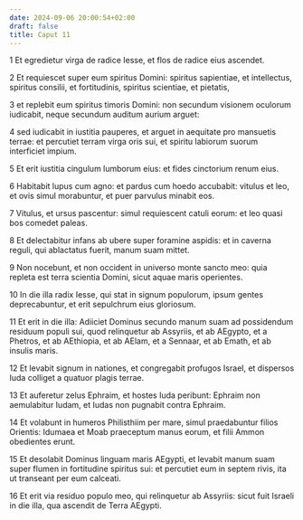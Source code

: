 ```yaml
---
date: 2024-09-06 20:00:54+02:00
draft: false
title: Caput 11
---
```





1 Et egredietur virga de radice Iesse, et flos de radice eius ascendet.

2 Et requiescet super eum spiritus Domini: spiritus sapientiae, et intellectus, spiritus consilii, et fortitudinis, spiritus scientiae, et pietatis,

3 et replebit eum spiritus timoris Domini: non secundum visionem oculorum iudicabit, neque secundum auditum aurium arguet:

4 sed iudicabit in iustitia pauperes, et arguet in aequitate pro mansuetis terrae: et percutiet terram virga oris sui, et spiritu labiorum suorum interficiet impium.

5 Et erit iustitia cingulum lumborum eius: et fides cinctorium renum eius.

6 Habitabit lupus cum agno: et pardus cum hoedo accubabit: vitulus et leo, et ovis simul morabuntur, et puer parvulus minabit eos.

7 Vitulus, et ursus pascentur: simul requiescent catuli eorum: et leo quasi bos comedet paleas.

8 Et delectabitur infans ab ubere super foramine aspidis: et in caverna reguli, qui ablactatus fuerit, manum suam mittet.

9 Non nocebunt, et non occident in universo monte sancto meo: quia repleta est terra scientia Domini, sicut aquae maris operientes.

10 In die illa radix Iesse, qui stat in signum populorum, ipsum gentes deprecabuntur, et erit sepulchrum eius gloriosum.

11 Et erit in die illa: Adiiciet Dominus secundo manum suam ad possidendum residuum populi sui, quod relinquetur ab Assyriis, et ab AEgypto, et a Phetros, et ab AEthiopia, et ab AElam, et a Sennaar, et ab Emath, et ab insulis maris.

12 Et levabit signum in nationes, et congregabit profugos Israel, et dispersos Iuda colliget a quatuor plagis terrae.

13 Et auferetur zelus Ephraim, et hostes Iuda peribunt: Ephraim non aemulabitur Iudam, et Iudas non pugnabit contra Ephraim.

14 Et volabunt in humeros Philisthiim per mare, simul praedabuntur filios Orientis: Idumaea et Moab praeceptum manus eorum, et filii Ammon obedientes erunt.

15 Et desolabit Dominus linguam maris AEgypti, et levabit manum suam super flumen in fortitudine spiritus sui: et percutiet eum in septem rivis, ita ut transeant per eum calceati.

16 Et erit via residuo populo meo, qui relinquetur ab Assyriis: sicut fuit Israeli in die illa, qua ascendit de Terra AEgypti.

